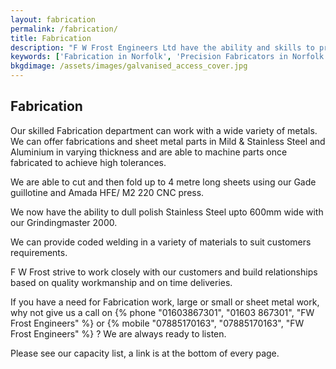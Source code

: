 ```yaml
---
layout: fabrication
permalink: /fabrication/
title: Fabrication
description: "F W Frost Engineers Ltd have the ability and skills to produce large and small fabrications and sheet metal parts in Mild and Stainless Steel or Aluminium."
keywords: ['Fabrication in Norfolk', 'Precision Fabricators in Norfolk', 'Precision Fabrication in Norfolk', 'Skilled Fabrication in Norfolk','Skilled Fabricators in Norfolk', 'Large Fabrications in Norfolk', 'Mild Steel Fabrications in Norfolk', 'Aluminium Fabrications in Norfolk' ]
bkgdimage: /assets/images/galvanised_access_cover.jpg
---
```


## Fabrication

Our skilled Fabrication department can work with a wide variety of metals. We can offer fabrications and sheet metal parts in Mild & Stainless Steel and Aluminium in varying thickness and are able to machine parts once fabricated to achieve high tolerances.

We are able to cut and then fold up to 4 metre long sheets using our Gade guillotine and Amada HFE/ M2 220 CNC press.

We now have the ability to dull polish Stainless Steel upto 600mm wide with our Grindingmaster 2000.

We can provide coded welding in a variety of materials to suit customers requirements.

F W Frost strive to work closely with our customers and build relationships based on quality workmanship and on time deliveries.

If you have a need for Fabrication work, large or small or sheet metal work, why not give us a call on {% phone "01603867301", "01603 867301", "FW Frost Engineers" %} or {% mobile "07885170163", "07885170163", "FW Frost Engineers" %} ? We are always ready to listen.

Please see our capacity list, a link is at the bottom of every page.
